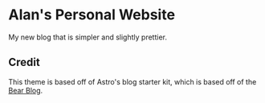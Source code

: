 # Alan's Personal Website

My new blog that is simpler and slightly prettier.

## Credit

This theme is based off of Astro's blog starter kit, which is based off of the
[Bear Blog](https://github.com/HermanMartinus/bearblog/).
